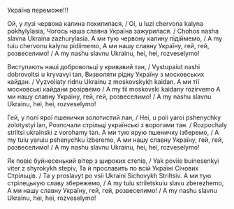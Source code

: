 Україна переможе!!!

Ой, у лузі червона калина похилилася,  /  Oi, u luzi chervona kalyna pokhylylasia,
Чогось наша славна Україна зажурилася.  /  Chohos nasha slavna Ukraina zazhurylasia.
А ми тую червону калину підіймемо,  /  A my tuiu chervonu kalynu pidiimemo,
А ми нашу славну Україну, гей, гей, розвеселимо!  /  A my nashu slavnu Ukrainu, hei, hei, rozveselymo!

Виступають наші добровольці у кривавий тан,  /  Vystupaiut nashi dobrovoltsi u kryvavyi tan,
Визволяти рідну Україну з московських кайдан.  /  Vyzvoliaty ridnu Ukrainu z moskovskykh kaidan.
А ми тії московські кайдани розірвемо  /  A my tii moskovski kaidany rozirvemo
А ми нашу славну Україну, гей, гей, розвеселимо!  /  A my nashu slavnu Ukrainu, hei, hei, rozveselymo!

Гей, у полі ярої пшенички золотистий лан,  /  Hei, u poli yaroi pshenychky zolotystyi lan,
Розпочали стрільці українські з ворогами тан.  /  Rozpochaly striltsi ukrainski z vorohamy tan.
А ми тую ярую пшеничку ізберемо,  /  A my tuiu yaruiu pshenychku izberemo,
А ми нашу славну Україну, гей, гей, розвеселимо!  /  A my nashu slavnu Ukrainu, hei, hei, rozveselymo!

Як повіє буйнесенький вітер з широких степів,  /  Yak poviie buinesenkyi viter z shyrokykh stepiv,
Та й прославить по всій Україні Січових Стрільців.  /  Ta y proslavyt po vsii Ukraini Sichovykh Striltsiv.
А ми тую стрілецькую славу збережемо,    /  A my tuiu striletskuiu slavu zberezhemo, 
А ми нашу славну Україну, гей, гей, розвеселимо!  /  A my nashu slavnu Ukrainu, hei, hei, rozveselymo!

